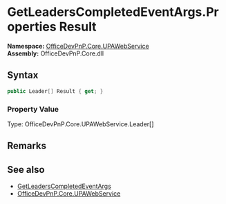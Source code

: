 # GetLeadersCompletedEventArgs.Properties Result
  

**Namespace:** [OfficeDevPnP.Core.UPAWebService](OfficeDevPnP.Core.UPAWebService.md)  
**Assembly:** OfficeDevPnP.Core.dll  
## Syntax
```C#
public Leader[] Result { get; }
```

### Property Value
Type: OfficeDevPnP.Core.UPAWebService.Leader[]  

## Remarks

  
## See also
- [GetLeadersCompletedEventArgs](OfficeDevPnP.Core.UPAWebService.GetLeadersCompletedEventArgs.md) 
- [OfficeDevPnP.Core.UPAWebService](OfficeDevPnP.Core.UPAWebService.md) 
